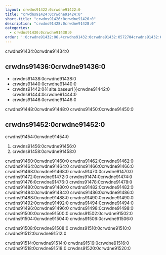 ```yaml
---
layout: crwdns91422:0crwdne91422:0
title: "crwdns91424:0crwdne91424:0"
short-title: "crwdns91426:0crwdne91426:0"
description: "crwdns91428:0crwdne91428:0"
categories:
  - crwdns91430:0crwdne91430:0
order: ':0crwdne91432:06.4crwdns91432:0crwdne91432:0572704crwdns91432:0crwdne91432:0'
---
```

crwdns91434:0crwdne91434:0

## crwdns91436:0crwdne91436:0

- crwdns91438:0crwdne91438:0
- crwdns91440:0crwdne91440:0
- crwdns91442:0{{ site.baseurl }}crwdne91442:0 crwdns91444:0crwdne91444:0 
- crwdns91446:0crwdne91446:0

crwdns91448:0crwdne91448:0 crwdns91450:0crwdne91450:0

## crwdns91452:0crwdne91452:0

crwdns91454:0crwdne91454:0

1. crwdns91456:0crwdne91456:0
2. crwdns91458:0crwdne91458:0

crwdns91460:0crwdne91460:0 crwdns91462:0crwdne91462:0 crwdns91464:0crwdne91464:0 crwdns91466:0crwdne91466:0 crwdns91468:0crwdne91468:0 crwdns91470:0crwdne91470:0 crwdns91472:0crwdne91472:0 crwdns91474:0crwdne91474:0 crwdns91476:0crwdne91476:0 crwdns91478:0crwdne91478:0 crwdns91480:0crwdne91480:0 crwdns91482:0crwdne91482:0 crwdns91484:0crwdne91484:0 crwdns91486:0crwdne91486:0 crwdns91488:0crwdne91488:0 crwdns91490:0crwdne91490:0 crwdns91492:0crwdne91492:0 crwdns91494:0crwdne91494:0 crwdns91496:0crwdne91496:0 crwdns91498:0crwdne91498:0 crwdns91500:0crwdne91500:0 crwdns91502:0crwdne91502:0 crwdns91504:0crwdne91504:0 crwdns91506:0crwdne91506:0

crwdns91508:0crwdne91508:0 crwdns91510:0crwdne91510:0 crwdns91512:0crwdne91512:0

crwdns91514:0crwdne91514:0 crwdns91516:0crwdne91516:0 crwdns91518:0crwdne91518:0 crwdns91520:0crwdne91520:0